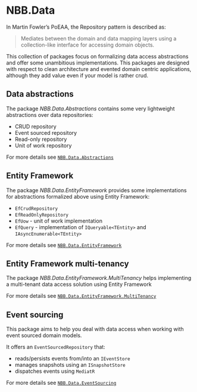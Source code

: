 NBB.Data
===============

In Martin Fowler’s PoEAA, the Repository pattern is described as:
> Mediates between the domain and data mapping layers using a collection-like interface for accessing domain objects.


This collection of packages focus on formalizing data access abstractions and offer some unambitious implementations.
This packages are designed with respect to clean architecture and evented domain centric applications, although they add value even if your model is rather crud.

Data abstractions
----------------
The package *NBB.Data.Abstractions* contains some very lightweight abstractions over data repositories:
* CRUD repository
* Event sourced repository
* Read-only repository
* Unit of work repository

For more details see [`NBB.Data.Abstractions`](.//NBB.Data.Abstractions#readme)

Entity Framework
----------------
The package *NBB.Data.EntityFramework* provides some implementations for abstractions formalized above using Entity Framework:
* `EfCrudRepository`
* `EfReadOnlyRepository`
* `EfUow` - unit of work implementation
* `EfQuery` - implementation of `IQueryable<TEntity>` and `IAsyncEnumerable<TEntity>`

For more details see [`NBB.Data.EntityFramework`](./NBB.Data.EntityFramework#readme)

Entity Framework multi-tenancy
-----------------
The package *NBB.Data.EntityFramework.MultiTenancy* helps implementing a multi-tenant data access solution using Entity Framework

For more details see [`NBB.Data.EntityFramework.MultiTenancy`](./NBB.Data.EntityFramework.MultiTenancy#readme)

Event sourcing
-------------
This package aims to help you deal with data access when working with event sourced domain models.

It offers an `EventSourcedRepository` that:
* reads/persists events from/into an `IEventStore`
* manages snapshots using an `ISnapshotStore`
* dispatches events using `MediatR`

For more details see [`NBB.Data.EventSourcing`](./NBB.Data.EventSourcing#readme)
